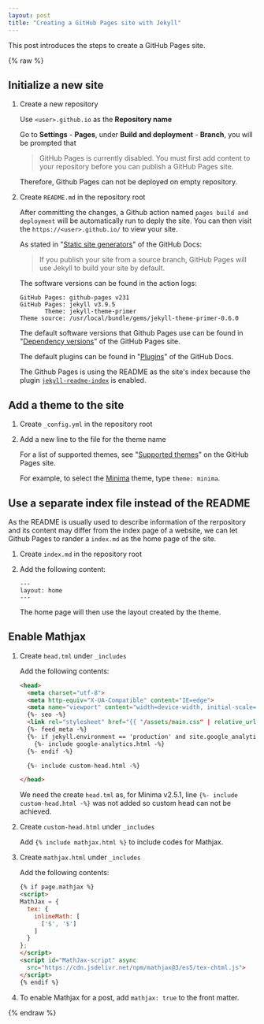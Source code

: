 ```yaml
---
layout: post
title: "Creating a GitHub Pages site with Jekyll"
---
```


This post introduces the steps to create a GitHub Pages site.

{% raw %} 

## Initialize a new site

1. Create a new repository

    Use `<user>.github.io` as the **Repository name**

    Go to **Settings** - **Pages**, under **Build and deployment** - **Branch**, you will be prompted that

    > GitHub Pages is currently disabled. You must first add content to your repository before you can publish a GitHub Pages site.

    Therefore, Github Pages can not be deployed on empty repository.

1. Create `README.md` in the repository root

    After committing the changes, a Github action named `pages build and deployment` will be automatically run to deply the site. You can then visit the `https://<user>.github.io/` to view your site.

    As stated in "[Static site generators](https://docs.github.com/en/pages/getting-started-with-github-pages/about-github-pages#static-site-generators)" of the GitHub Docs:

    > If you publish your site from a source branch, GitHub Pages will use Jekyll to build your site by default.

    The software versions can be found in the action logs:

    ```text
    GitHub Pages: github-pages v231
    GitHub Pages: jekyll v3.9.5
           Theme: jekyll-theme-primer
    Theme source: /usr/local/bundle/gems/jekyll-theme-primer-0.6.0
    ```

    The default software versions that Github Pages use can be found in "[Dependency versions](https://pages.github.com/versions/)" of the GitHub Pages site.

    The default plugins can be found in "[Plugins](https://docs.github.com/en/pages/setting-up-a-github-pages-site-with-jekyll/about-github-pages-and-jekyll#plugins)" of the GitHub Docs.

    The Github Pages is using the README as the site's index because the plugin [`jekyll-readme-index`](https://github.com/benbalter/jekyll-readme-index) is enabled.

## Add a theme to the site

1. Create `_config.yml` in the repository root
1. Add a new line to the file for the theme name

    For a list of supported themes, see "[Supported themes](https://pages.github.com/themes/)" on the GitHub Pages site.

    For example, to select the [Minima](https://github.com/jekyll/minima) theme, type `theme: minima`.

## Use a separate index file instead of the README

As the README is usually used to describe information of the rerpository and its content may differ from the index page of a website, we can let Github Pages to rander a `index.md` as the home page of the site.

1. Create `index.md` in the repository root
1. Add the following content:

    ```text
    ---
    layout: home
    ---
    ```

    The home page will then use the layout created by the theme.

## Enable Mathjax

1. Create `head.tml` under `_includes`

    Add the following contents:

    ```html
    <head>
      <meta charset="utf-8">
      <meta http-equiv="X-UA-Compatible" content="IE=edge">
      <meta name="viewport" content="width=device-width, initial-scale=1">
      {%- seo -%}
      <link rel="stylesheet" href="{{ "/assets/main.css" | relative_url }}">
      {%- feed_meta -%}
      {%- if jekyll.environment == 'production' and site.google_analytics -%}
        {%- include google-analytics.html -%}
      {%- endif -%}

      {%- include custom-head.html -%}

    </head>
    ```

    We need the create `head.tml` as, for Minima v2.5.1, line `{%- include custom-head.html -%}` was not added so custom head can not be achieved.

1. Create `custom-head.html` under `_includes`

    Add `{% include mathjax.html %}` to include codes for Mathjax.

1. Create `mathjax.html` under `_includes`

    Add the following contents:

    ```html
    {% if page.mathjax %}
    <script>
    MathJax = {
      tex: {
        inlineMath: [
          ['$', '$']
        ]
      }
    };
    </script>
    <script id="MathJax-script" async
      src="https://cdn.jsdelivr.net/npm/mathjax@3/es5/tex-chtml.js">
    </script>
    {% endif %}
    ```

1. To enable Mathjax for a post, add `mathjax: true` to the front matter.

{% endraw %}
